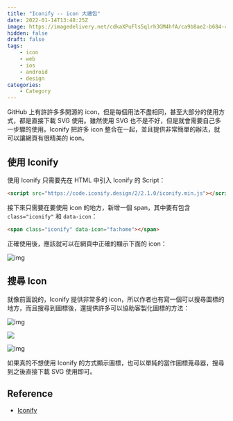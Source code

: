 ```yaml
---
title: "Iconify -- icon 大禮包"
date: 2022-01-14T13:48:25Z
image: https://imagedelivery.net/cdkaXPuFls5qlrh3GM4hfA/ca9b8ae2-b684-421a-a662-2dd4356ce600/public
hidden: false
draft: false
tags: 
    - icon
    - web
    - ios
    - android
    - design
categories:
    - Category
---
```


GitHub 上有許許多多開源的 icon，但是每個用法不盡相同，甚至大部分的使用方式，都是直接下載 SVG 使用。雖然使用 SVG 也不是不好，但是就會需要自己多一步驟的使用。Iconify 把許多 icon 整合在一起，並且提供非常簡單的辦法，就可以讓網頁有很精美的 icon。

<!--more-->

## 使用 Iconify

使用 Iconify 只需要先在 HTML 中引入 Iconify 的 Script：

```html
<script src="https://code.iconify.design/2/2.1.0/iconify.min.js"></script>
```

接下來只需要在要使用 icon 的地方，新增一個 span，其中要有包含 `class="iconify"` 和 `data-icon`：

```html
<span class="iconify" data-icon="fa:home"></span>
```

正確使用後，應該就可以在網頁中正確的顯示下面的 icon：

![img](https://imagedelivery.net/cdkaXPuFls5qlrh3GM4hfA/f0141e02-3e26-415d-1ee2-438dc4d43600/public)

## 搜尋 Icon

就像前面說的，Iconify 提供非常多的 icon，所以作者也有寫一個可以搜尋圖標的地方，而且搜尋到圖標後，還提供許多可以協助客製化圖標的方法：

![img](https://imagedelivery.net/cdkaXPuFls5qlrh3GM4hfA/44c38b28-baa8-4faa-6d06-8e2615f19500/public)

![](https://imagedelivery.net/cdkaXPuFls5qlrh3GM4hfA/c330c161-f8b4-41d2-db15-b02079185b00/public)

![img](https://imagedelivery.net/cdkaXPuFls5qlrh3GM4hfA/f0141e02-3e26-415d-1ee2-438dc4d43600/public)

如果真的不想使用 Iconify 的方式顯示圖標，也可以單純的當作圖標蒐尋器，搜尋到之後直接下載 SVG 使用即可。

## Reference

* [Iconify](https://iconify.design/)
